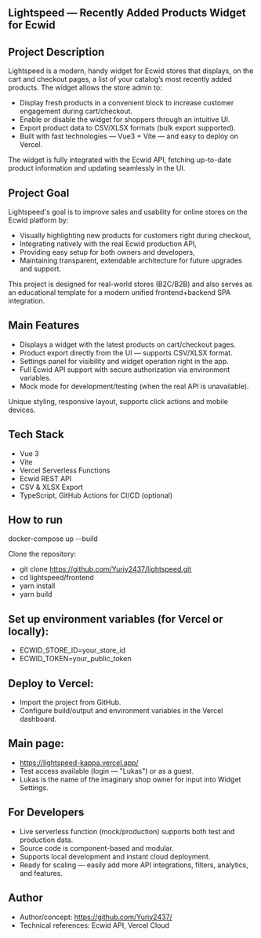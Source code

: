 ## Lightspeed — Recently Added Products Widget for Ecwid

## Project Description

Lightspeed is a modern, handy widget for Ecwid stores that displays, on the cart and checkout pages, a list of your catalog’s most recently added products. The widget allows the store admin to:

- Display fresh products in a convenient block to increase customer engagement during cart/checkout.
- Enable or disable the widget for shoppers through an intuitive UI.
- Export product data to CSV/XLSX formats (bulk export supported).
- Built with fast technologies — Vue3 + Vite — and easy to deploy on Vercel.

The widget is fully integrated with the Ecwid API, fetching up-to-date product information and updating seamlessly in the UI.

## Project Goal

Lightspeed's goal is to improve sales and usability for online stores on the Ecwid platform by:

- Visually highlighting new products for customers right during checkout,
- Integrating natively with the real Ecwid production API,
- Providing easy setup for both owners and developers,
- Maintaining transparent, extendable architecture for future upgrades and support.

This project is designed for real-world stores (B2C/B2B) and also serves as an educational template for a modern unified frontend+backend SPA integration.

## Main Features

- Displays a widget with the latest products on cart/checkout pages.
- Product export directly from the UI — supports CSV/XLSX format.
- Settings panel for visibility and widget operation right in the app.
- Full Ecwid API support with secure authorization via environment variables.
- Mock mode for development/testing (when the real API is unavailable).

Unique styling, responsive layout, supports click actions and mobile devices.

## Tech Stack

- Vue 3
- Vite
- Vercel Serverless Functions
- Ecwid REST API
- CSV & XLSX Export
- TypeScript, GitHub Actions for CI/CD (optional)

## How to run

docker-compose up --build

Clone the repository:

- git clone https://github.com/Yuriy2437/lightspeed.git
- cd lightspeed/frontend
- yarn install
- yarn build

## Set up environment variables (for Vercel or locally):

- ECWID_STORE_ID=your_store_id
- ECWID_TOKEN=your_public_token

## Deploy to Vercel:

- Import the project from GitHub.
- Configure build/output and environment variables in the Vercel dashboard.

## Main page:

- https://lightspeed-kappa.vercel.app/
- Test access available (login — "Lukas") or as a guest.
- Lukas is the name of the imaginary shop owner for input into Widget Settings.

## For Developers

- Live serverless function (mock/production) supports both test and production data.
- Source code is component-based and modular.
- Supports local development and instant cloud deployment.
- Ready for scaling — easily add more API integrations, filters, analytics, and features.

## Author

- Author/concept: https://github.com/Yuriy2437/
- Technical references: Ecwid API, Vercel Cloud
